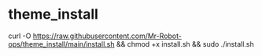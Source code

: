 # theme_install

curl -O https://raw.githubusercontent.com/Mr-Robot-ops/theme_install/main/install.sh && chmod +x install.sh && sudo ./install.sh
